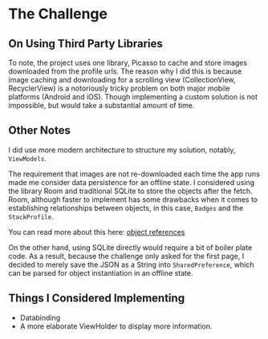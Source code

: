 # The Challenge

## On Using Third Party Libraries

To note, the project uses one library, Picasso to cache and store images downloaded from the profile urls. The
reason why I did this is because image caching and downloading for a scrolling view (CollectionView, RecyclerView) is a 
notoriously tricky problem on both major mobile platforms (Android and iOS). Though implementing a custom
solution is not impossible, but would take a substantial amount of time.

## Other Notes 

I did use more modern architecture to structure my solution, notably, `ViewModels`.  

The requirement that images are not re-downloaded each time the app runs made me consider data 
persistence for an offline state. I considered using the library Room and traditional SQLite to store
the objects after the fetch. Room, although faster to implement has some drawbacks when it comes to
establishing relationships between objects, in this case, `Badges` and the `StackProfile`.

You can read more about this here: [object references](https://developer.android.com/training/data-storage/room/referencing-data#understand-no-object-references)

On the other hand, using SQLite directly would require a bit of boiler plate code. As a result, because the challenge 
only asked for the first page, I decided to merely save the JSON as a String into `SharedPreference`,
which can be parsed for object instantiation in an offline state.

## Things I Considered Implementing

- Databinding
- A more elaborate ViewHolder to display more information.